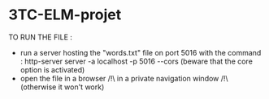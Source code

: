 # 3TC-ELM-projet

TO RUN THE FILE : 

- run a server hosting the "words.txt" file on port 5016 with the command : http-server server -a localhost -p 5016 --cors (beware that the core option is activated)
- open the file in a browser /!\ in a private navigation window /!\ (otherwise it won't work)